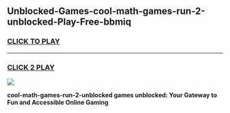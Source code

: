 
## Unblocked-Games-cool-math-games-run-2-unblocked-Play-Free-bbmiq
<h3>
<a href="https://premium76.site?title=cool-math-games-run-2-unblocked&ref=15A">CLICK TO PLAY</a></h3>
<hr>

<h3>
<a href="https://premium76.site?title=cool-math-games-run-2-unblocked&ref=15A">CLICK 2 PLAY</a>
  
</h3>

<a href="https://premium76.site?title=cool-math-games-run-2-unblocked&ref=15A"><img src="https://clearcache.store/games.png"></a>


**cool-math-games-run-2-unblocked games unblocked: Your Gateway to Fun and Accessible Online Gaming**
